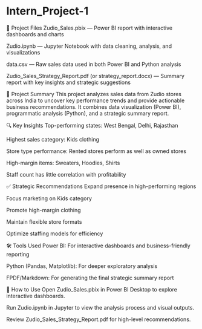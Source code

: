 # Intern_Project-1


📁 Project Files
Zudio_Sales.pbix — Power BI report with interactive dashboards and charts

Zudio.ipynb — Jupyter Notebook with data cleaning, analysis, and visualizations

data.csv — Raw sales data used in both Power BI and Python analysis

Zudio_Sales_Strategy_Report.pdf (or strategy_report.docx) — Summary report with key insights and strategic suggestions

🧾 Project Summary
This project analyzes sales data from Zudio stores across India to uncover key performance trends and provide actionable business recommendations. It combines data visualization (Power BI), programmatic analysis (Python), and a strategic summary report.

🔍 Key Insights
Top-performing states: West Bengal, Delhi, Rajasthan

Highest sales category: Kids clothing

Store type performance: Rented stores perform as well as owned stores

High-margin items: Sweaters, Hoodies, Shirts

Staff count has little correlation with profitability

✅ Strategic Recommendations
Expand presence in high-performing regions

Focus marketing on Kids category

Promote high-margin clothing

Maintain flexible store formats

Optimize staffing models for efficiency

🛠️ Tools Used
Power BI: For interactive dashboards and business-friendly reporting

Python (Pandas, Matplotlib): For deeper exploratory analysis

FPDF/Markdown: For generating the final strategic summary report

📌 How to Use
Open Zudio_Sales.pbix in Power BI Desktop to explore interactive dashboards.

Run Zudio.ipynb in Jupyter to view the analysis process and visual outputs.

Review Zudio_Sales_Strategy_Report.pdf for high-level recommendations.
